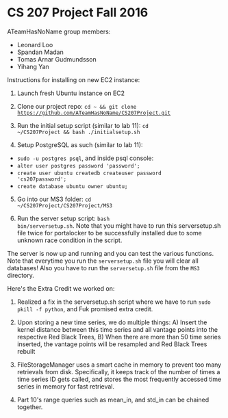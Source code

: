 # CS 207 Project Fall 2016

ATeamHasNoName group members:
- Leonard Loo
- Spandan Madan
- Tomas Arnar Gudmundsson
- Yihang Yan

Instructions for installing on new EC2 instance:

1) Launch fresh Ubuntu instance on EC2

2) Clone our project repo: <code>cd ~ && git clone https://github.com/ATeamHasNoName/CS207Project.git</code>

3) Run the initial setup script (similar to lab 11): <code>cd ~/CS207Project && bash ./initialsetup.sh</code>

4) Setup PostgreSQL as such (similar to lab 11): 
- <code>sudo -u postgres psql</code>, and inside psql console:
- <code>alter user postgres password 'password';</code>
- <code>create user ubuntu createdb createuser password 'cs207password';</code>
- <code>create database ubuntu owner ubuntu;</code>

5) Go into our MS3 folder: <code>cd ~/CS207Project/CS207Project/MS3</code>

6) Run the server setup script: <code>bash bin/serversetup.sh</code>. Note that you might have to run this serversetup.sh file twice for portalocker to be successfully installed due to some unknown race condition in the script.

The server is now up and running and you can test the various functions. Note that everytime you run the <code>serversetup.sh</code> file you will clear all databases! Also you have to run the <code>serversetup.sh</code> file from the <code>MS3</code> directory.

Here's the Extra Credit we worked on:

1) Realized a fix in the serversetup.sh script where we have to run <code>sudo pkill -f python</code>, and Fuk promised extra credit.

2) Upon storing a new time series, we do multiple things: A) Insert the kernel distance between this time series and all vantage points into the respective Red Black Trees, B) When there are more than 50 time series inserted, the vantage points will be resampled and Red Black Trees rebuilt

3) FileStorageManager uses a smart cache in memory to prevent too many retrievals from disk. Specifically, it keeps track of the number of times a time series ID gets called, and stores the most frequently accessed time series in memory for fast retrieval.

4) Part 10's range queries such as mean_in, and std_in can be chained together.

